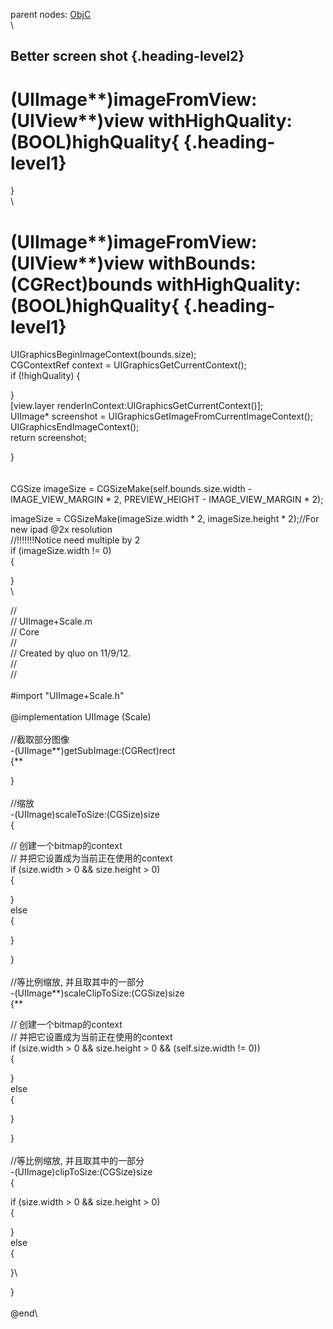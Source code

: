 parent nodes: [ObjC](ObjC.html)\
\

Better screen shot {.heading-level2}
------------------

(UIImage**)imageFromView:(UIView**)view withHighQuality:(BOOL)highQuality{ {.heading-level1}
==========================================================================

}\
 \

(UIImage**)imageFromView:(UIView**)view withBounds:(CGRect)bounds withHighQuality:(BOOL)highQuality{ {.heading-level1}
====================================================================================================

UIGraphicsBeginImageContext(bounds.size);\
 CGContextRef context = UIGraphicsGetCurrentContext();\
 if (!highQuality) {

}\
 [view.layer renderInContext:UIGraphicsGetCurrentContext()];\
 UIImage\* screenshot = UIGraphicsGetImageFromCurrentImageContext();\
 UIGraphicsEndImageContext();\
 return screenshot;

}\
 \
 \
 CGSize imageSize = CGSizeMake(self.bounds.size.width -
IMAGE\_VIEW\_MARGIN \* 2, PREVIEW\_HEIGHT - IMAGE\_VIEW\_MARGIN \* 2);

imageSize = CGSizeMake(imageSize.width \* 2, imageSize.height \*
2);//For new ipad @2x resolution\
 //!!!!!!!Notice need multiple by 2\
 if (imageSize.width != 0)\
 {

}\
 \

//\
 // UIImage+Scale.m\
 // Core\
 //\
 // Created by qluo on 11/9/12.\
 //\
 //\
 \
 \#import "UIImage+Scale.h"\
 \
 @implementation UIImage (Scale)\
 \
 //截取部分图像 \
 -(UIImage**)getSubImage:(CGRect)rect\
 {**

}\
 \
 //缩放\
 -(UIImage)scaleToSize:(CGSize)size\
 {

// 创建一个bitmap的context\
 // 并把它设置成为当前正在使用的context\
 if (size.width \> 0 && size.height \> 0)\
 {

}\
 else\
 {

}

}\
 \
 //等比例缩放, 并且取其中的一部分\
 -(UIImage**)scaleClipToSize:(CGSize)size\
 {**

// 创建一个bitmap的context\
 // 并把它设置成为当前正在使用的context\
 if (size.width \> 0 && size.height \> 0 && (self.size.width != 0))\
 {

}\
 else\
 {

}

}\
 \
 //等比例缩放, 并且取其中的一部分\
 -(UIImage)clipToSize:(CGSize)size\
 {

if (size.width \> 0 && size.height \> 0)\
 {

}\
 else\
 {

}\

}\
 \
 @end\

